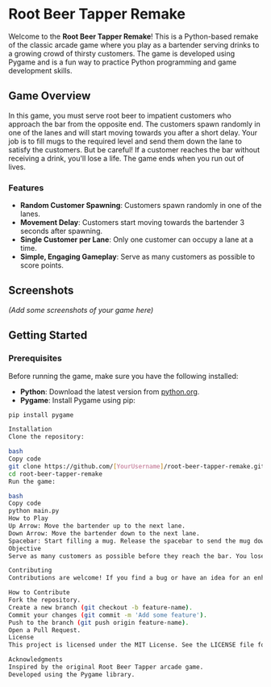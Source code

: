 # Root Beer Tapper Remake

Welcome to the **Root Beer Tapper Remake**! This is a Python-based remake of the classic arcade game where you play as a bartender serving drinks to a growing crowd of thirsty customers. The game is developed using Pygame and is a fun way to practice Python programming and game development skills.

## Game Overview

In this game, you must serve root beer to impatient customers who approach the bar from the opposite end. The customers spawn randomly in one of the lanes and will start moving towards you after a short delay. Your job is to fill mugs to the required level and send them down the lane to satisfy the customers. But be careful! If a customer reaches the bar without receiving a drink, you'll lose a life. The game ends when you run out of lives.

### Features

- **Random Customer Spawning**: Customers spawn randomly in one of the lanes.
- **Movement Delay**: Customers start moving towards the bartender 3 seconds after spawning.
- **Single Customer per Lane**: Only one customer can occupy a lane at a time.
- **Simple, Engaging Gameplay**: Serve as many customers as possible to score points.

## Screenshots

*(Add some screenshots of your game here)*

## Getting Started

### Prerequisites

Before running the game, make sure you have the following installed:

- **Python**: Download the latest version from [python.org](https://www.python.org/downloads/).
- **Pygame**: Install Pygame using pip:

```bash
pip install pygame

Installation
Clone the repository:

bash
Copy code
git clone https://github.com/[YourUsername]/root-beer-tapper-remake.git
cd root-beer-tapper-remake
Run the game:

bash
Copy code
python main.py
How to Play
Up Arrow: Move the bartender up to the next lane.
Down Arrow: Move the bartender down to the next lane.
Spacebar: Start filling a mug. Release the spacebar to send the mug down the lane.
Objective
Serve as many customers as possible before they reach the bar. You lose a life if a customer reaches the bartender without being served. The game ends when you run out of lives.

Contributing
Contributions are welcome! If you find a bug or have an idea for an enhancement, feel free to open an issue or submit a pull request.

How to Contribute
Fork the repository.
Create a new branch (git checkout -b feature-name).
Commit your changes (git commit -m 'Add some feature').
Push to the branch (git push origin feature-name).
Open a Pull Request.
License
This project is licensed under the MIT License. See the LICENSE file for more details.

Acknowledgments
Inspired by the original Root Beer Tapper arcade game.
Developed using the Pygame library.
